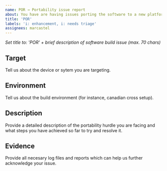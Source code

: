 ```yaml
---
name: POR → Portability issue report
about: You have are having issues porting the software to a new platform and would like to report it back to us
title: 'POR'
labels: 'i: enhancement, i: needs triage'
assignees: marcastel
---
```


_Set title to: 'POR' + brief description of software build issue (max. 70 chars)_

## Target
Tell us about the device or sytem you are targeting.

## Environment
Tell us about the build environment (for instance, canadian cross setup).

## Description
Provide a detailed description of the portability hurdle you are facing and what steps you have achieved so far to try and
resolve it.

## Evidence
Provide all necesary log files and reports which can help us further acknowledge your issue.
